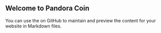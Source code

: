## Welcome to Pandora Coin

You can use the on GitHub to maintain and preview the content for your website in Markdown files.

